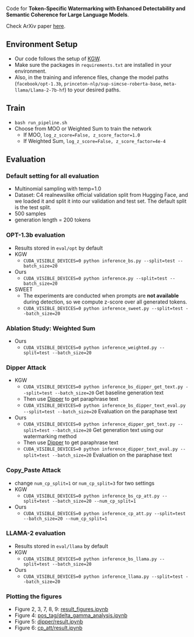 Code for **Token-Specific Watermarking with Enhanced Detectability and Semantic Coherence for Large Language Models**.

Check ArXiv paper [here](https://arxiv.org/abs/2402.18059).

## Environment Setup
* Our code follows the setup of [KGW](https://github.com/jwkirchenbauer/lm-watermarking/tree/main/). 
* Make sure the packages in `requirements.txt` are installed in your environment.
* Also, in the training and inference files, change the model paths (`facebook/opt-1.3b`, `princeton-nlp/sup-simcse-roberta-base`, `meta-llama/Llama-2-7b-hf`) to your desired paths.

## Train 
  * `bash run_pipeline.sh`
  * Choose from MOO or Weighted Sum to train the network
    * If MOO, `log_z_score=False, z_score_factor=1.0`
    * If Weighted Sum, `log_z_score=False, z_score_factor=4e-4`

## Evaluation
### Default setting for all evaluation
  * Multinomial sampling with temp=1.0
  * Dataset: C4 realnewslike official validation split from Hugging Face, and we loaded it and split it into our validation and test set. The default split is the test split.
  * 500 samples
  * generation length = 200 tokens

### OPT-1.3b evaluation
* Results stored in `eval/opt` by default
* KGW
  * `CUDA_VISIBLE_DEVICES=0 python inference_bs.py --split=test --batch_size=20`
* Ours
  * `CUDA_VISIBLE_DEVICES=0 python inference.py --split=test --batch_size=20`
* SWEET
  * The experiments are conducted when prompts are **not available** during detection, so we compute z-score over all generated tokens.
  * `CUDA_VISIBLE_DEVICES=0 python inference_sweet.py --split=test --batch_size=20`

### Ablation Study: Weighted Sum
* Ours
  * `CUDA_VISIBLE_DEVICES=0 python inference_weighted.py --split=test --batch_size=20`

### Dipper Attack
* KGW
  * `CUDA_VISIBLE_DEVICES=0 python inference_bs_dipper_get_text.py --split=test --batch_size=20`
  Get baseline generation text
  * Then use [Dipper](https://github.com/martiansideofthemoon/ai-detection-paraphrases0) to get paraphrase text
  * `CUDA_VISIBLE_DEVICES=0 python inference_bs_dipper_text_eval.py --split=test --batch_size=20`
  Evaluation on the paraphase text
* Ours
  * `CUDA_VISIBLE_DEVICES=0 python inference_dipper_get_text.py --split=test --batch_size=20`
  Get generation text using our watermarking method
  * Then use [Dipper](https://github.com/martiansideofthemoon/ai-detection-paraphrases0) to get paraphrase text
  * `CUDA_VISIBLE_DEVICES=0 python inference_dipper_text_eval.py --split=test --batch_size=20`
  Evaluation on the paraphase text

### Copy_Paste Attack
* change `num_cp_split=1` or `num_cp_split=3` for two settings
* KGW
  * `CUDA_VISIBLE_DEVICES=0 python inference_bs_cp_att.py --split=test --batch_size=20 --num_cp_split=1`
* Ours
  * `CUDA_VISIBLE_DEVICES=0 python inference_cp_att.py --split=test --batch_size=20 --num_cp_split=1`

### LLAMA-2 evaluation
* Results stored in `eval/llama` by default
* KGW
  * `CUDA_VISIBLE_DEVICES=0 python inference_bs_llama.py --split=test --batch_size=20`
* Ours
  * `CUDA_VISIBLE_DEVICES=0 python inference_llama.py --split=test --batch_size=20`

### Plotting the figures
* Figure 2, 3, 7, 8, 9: [result_figures.ipynb](result_figures.ipynb)
* Figure 4: [pos_tag/delta_gamma_analysis.ipynb](pos_tag/delta_gamma_analysis.ipynb)
* Figure 5: [dipper/result.ipynb](dipper/result.ipynb)
* Figure 6: [cp_att/result.ipynb](cp_att/result.ipynb)
